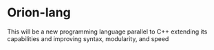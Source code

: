 # Orion-lang
This will be a new programming language parallel to C++ extending its capabilities and improving syntax, modularity, and speed

